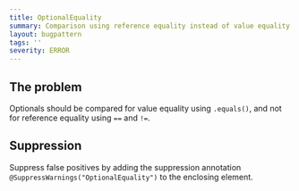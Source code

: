 ```yaml
---
title: OptionalEquality
summary: Comparison using reference equality instead of value equality
layout: bugpattern
tags: ''
severity: ERROR
---
```


<!--
*** AUTO-GENERATED, DO NOT MODIFY ***
To make changes, edit the @BugPattern annotation or the explanation in docs/bugpattern.
-->

## The problem
Optionals should be compared for value equality using `.equals()`, and not for
reference equality using `==` and `!=`.

## Suppression
Suppress false positives by adding the suppression annotation `@SuppressWarnings("OptionalEquality")` to the enclosing element.
